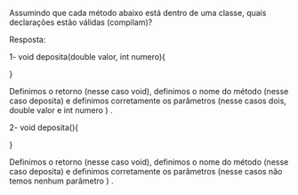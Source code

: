 Assumindo que cada método abaixo está dentro de uma classe, quais declarações estão válidas (compilam)?

Resposta:

1- void deposita(double valor, int numero){

}

Definimos o retorno (nesse caso void), definimos o nome do método (nesse caso deposita) e definimos corretamente os parâmetros (nesse casos dois, double valor e int numero ) .


2- void deposita(){

}

Definimos o retorno (nesse caso void), definimos o nome do método (nesse caso deposita) e definimos corretamente os parâmetros (nesse casos não temos nenhum parâmetro ) .